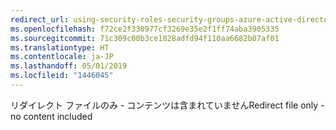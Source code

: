 ```yaml
---
redirect_url: using-security-roles-security-groups-azure-active-directory
ms.openlocfilehash: f72ce2f330977cf3269e35e2f1ff74aba3905335
ms.sourcegitcommit: 71c309c00b3ce1028adfd94f110aa6682b07af01
ms.translationtype: HT
ms.contentlocale: ja-JP
ms.lasthandoff: 05/01/2019
ms.locfileid: "1446045"
---
```

<span data-ttu-id="3138c-101">リダイレクト ファイルのみ - コンテンツは含まれていません</span><span class="sxs-lookup"><span data-stu-id="3138c-101">Redirect file only - no content included</span></span>
